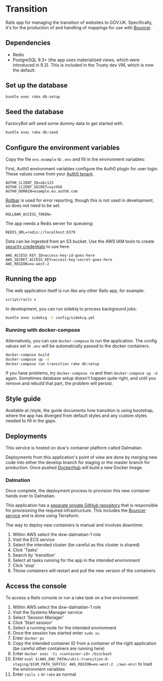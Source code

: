 # Transition

Rails app for managing the transition of websites to GOV.UK. Specifically, it's for the production of and handling
of mappings for use with [Bouncer](https://github.com/alphagov/bouncer).

## Dependencies

* Redis
* PostgreSQL 9.3+ (the app uses materialized views, which were introduced in 9.3).
  This is included in the Trusty dev VM, which is now the default.

## Set up the database

```sh
bundle exec rake db:setup
```

## Seed the database

FactoryBot will seed some dummy data to get started with.

```sh
bundle exec rake db:seed
```

## Configure the environment variables

Copy the file `env.example` to `.env` and fill in the environment variables:

First, Auth0 environment variables configure the Auth0 plugin for user login.
These values come from your [Auth0 tenant](https://manage.auth0.com/dashboard).
```
AUTH0_CLIENT_ID=abc123
AUTH0_CLIENT_SECRET=xyz456
AUTH0_DOMAIN=example.eu.auth0.com
```

[Rollbar](https://rollbar.com/) is used for error reporting, though this is not
used in development, so does not need to be set.
```
ROLLBAR_ACCESS_TOKEN=
```

The app needs a Redis server for queueing:
```
REDIS_URL=redis://localhost:6379
```

Data can be ingested from an S3 bucket. Use the AWS IAM tools to create
[security credentials](https://docs.aws.amazon.com/general/latest/gr/aws-security-credentials.html)
to use here.
```
AWS_ACCESS_KEY_ID=access-key-id-goes-here
AWS_SECRET_ACCESS_KEY=access-key-secret-goes-here
AWS_REGION=eu-west-2
```

## Running the app

The web application itself is run like any other Rails app, for example:

```sh
script/rails s
```

In development, you can run sidekiq to process background jobs:

```sh
bundle exec sidekiq -C config/sidekiq.yml
```

### Running with docker-compose

Alternatively, you can use `docker-compose` to run the application. The
config values set in `.env` will be automatically passed to the docker containers.

```sh
docker-compose build
docker-compose up -d
docker-compose run transition rake db:setup
```

If you have problems, try `docker-compose rm` and then `docker-compose up -d` again. Sometimes
database setup doesn't happen quite right, and until you remove and rebuild that part, the
problem will persist.

## Style guide

Available at /style, the guide documents how transition is using bootstrap, where the app has diverged from default
styles and any custom styles needed to fill in the gaps.

## Deployments

This service is hosted on dxw's container platform called Dalmatian.

Deployments from this application's point of view are done by merging new code into either the develop branch for staging or the master branch for production. Once pushed [DockerHub](https://cloud.docker.com/u/thedxw/repository/docker/thedxw/transition) will build a new Docker Image.

### Dalmation

Once complete, the deployment process to provision this new container hands over to Dalmatian.

This application has a [separate private GitHub repository](https://github.com/dxw/ukri-transition-dalmatian-config) that is responsible for provisioning the required infrastructure. This includes the [Bouncer service](https://github.com/dxw/bouncer) and is done using Terraform.

The way to deploy new containers is manual and involves downtime:

1. Within AWS select the dxw-dalmatian-1 role
1. Visit the ECS service
1. Select the intended cluster (be careful as this cluster is shared)
1. Click 'Tasks'
1. Search by 'transition'
1. Select all tasks running for the app in the intended environment
1. Click 'stop'
1. Those containers will restart and pull the new version of the containers


## Access the console

To access a Rails console or run a rake task on a live environment:

1. Within AWS select the dxw-dalmatian-1 role
1. Visit the Systems Manager service
1. Select 'Session Manager'
1. Click 'Start session'
1. Select a running node for the intended environment
1. Once the session has started enter `sudo su`
1. Enter `docker ps`
1. Copy the intended container ID from a container of the right application (be careful other containers are running here)
1. Enter `docker exec -ti <container-id> /bin/bash`
1. Enter `eval $(AWS_ENV_PATH=/ukri-transition-0-staging/$SSM_PATH_SUFFIX/ AWS_REGION=eu-west-2 ./aws-env)` to load the environment variables
1. Enter `rails c` or `rake` as normal
